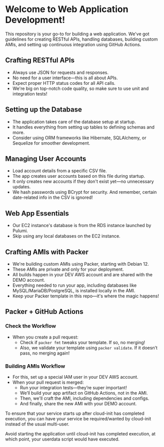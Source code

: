 # Welcome to Web Application Development!

This repository is your go-to for building a web application. We've got guidelines for creating RESTful APIs, handling databases, building custom AMIs, and setting up continuous integration using GitHub Actions.

## Crafting RESTful APIs

- Always use JSON for requests and responses.
- No need for a user interface—this is all about APIs.
- Expect proper HTTP status codes for all API calls.
- We're big on top-notch code quality, so make sure to use unit and integration tests!

## Setting up the Database

- The application takes care of the database setup at startup.
- It handles everything from setting up tables to defining schemas and more.
- Consider using ORM frameworks like Hibernate, SQLAlchemy, or Sequelize for smoother development.

## Managing User Accounts

- Load account details from a specific CSV file.
- The app creates user accounts based on this file during startup.
- It only creates new accounts if they don't exist yet—no unnecessary updates.
- We hash passwords using BCrypt for security. And remember, certain date-related info in the CSV is ignored!

## Web App Essentials

- Our EC2 instance's database is from the RDS instance launched by Pulumi.
- Skip using any local databases on the EC2 instance.

## Crafting AMIs with Packer

- We're building custom AMIs using Packer, starting with Debian 12.
- These AMIs are private and only for your deployment.
- All builds happen in your DEV AWS account and are shared with the DEMO account.
- Everything needed to run your app, including databases like MySQL/MariaDB/PostgreSQL, is installed locally in the AMI.
- Keep your Packer template in this repo—it's where the magic happens!

## Packer + GitHub Actions

### Check the Workflow

- When you create a pull request:
  - Check if `packer fmt` tweaks your template. If so, no merging!
  - Also, we validate your template using `packer validate`. If it doesn’t pass, no merging again!

### Building AMIs Workflow

- For this, set up a special IAM user in your DEV AWS account.
- When your pull request is merged:
  - Run your integration tests—they’re super important!
  - We’ll build your app artifact on GitHub Actions, not in the AMI.
  - Then, we'll craft the AMI, including dependencies and configs.
  - And finally, share the new AMI with your DEMO account.
  
To ensure that your service starts up after cloud-init has completed execution, you can have your service be required/wanted by cloud-init instead of the usual multi-user.

Avoid starting the application until cloud-init has completed execution, at which point, your userdata script would have executed.
